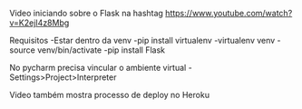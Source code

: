Video iniciando sobre o Flask na hashtag
https://www.youtube.com/watch?v=K2ejI4z8Mbg

Requisitos
-Estar dentro da venv 
-pip install virtualenv
-virtualenv venv
-source venv/bin/activate
-pip install Flask

No pycharm precisa vincular o ambiente virtual
-Settings>Project>Interpreter

Video também mostra processo de deploy no Heroku